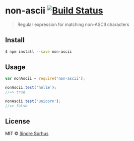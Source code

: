 # non-ascii [![Build Status](https://travis-ci.org/sindresorhus/non-ascii.svg?branch=master)](https://travis-ci.org/sindresorhus/non-ascii)

> Regular expression for matching non-ASCII characters


## Install

```sh
$ npm install --save non-ascii
```


## Usage

```js
var nonAscii = require('non-ascii');

nonAscii.test('hællæ');
//=> true

nonAscii.test('unicorn');
//=> false
```


## License

MIT © [Sindre Sorhus](http://sindresorhus.com)
